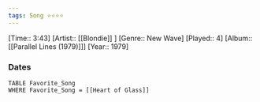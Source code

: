 ```yaml
---
tags: Song ⭐⭐⭐⭐ 
---
```

[Time:: 3:43]
[Artist:: [[Blondie]] ]
[Genre:: New Wave]
[Played:: 4]
[Album:: [[Parallel Lines (1979)]]]
[Year:: 1979]
### Dates
````dataview
TABLE Favorite_Song
WHERE Favorite_Song = [[Heart of Glass]]
````